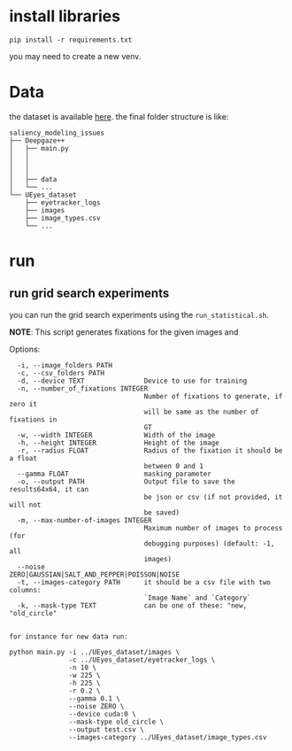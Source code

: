 # install libraries

```
pip install -r requirements.txt
```

you may need to create a new venv.

# Data
the dataset is available [here](https://zenodo.org/record/8010312).
the final folder structure is like:
```
saliency_modeling_issues
├── Deepgaze++
│   ├── main.py
│   │   
│   │   
│   │   
│   ├── data
│   └── ...
└── UEyes_dataset
    ├── eyetracker_logs
    ├── images
    ├── image_types.csv
    └── ...
```
# run

## run grid search experiments
you can run the grid search experiments using the `run_statistical.sh`. 

**NOTE**: This script generates fixations for the given images and

Options:
```
  -i, --image_folders PATH
  -c, --csv_folders PATH
  -d, --device TEXT               Device to use for training
  -n, --number_of_fixations INTEGER
                                  Number of fixations to generate, if zero it
                                  will be same as the number of fixations in
                                  GT
  -w, --width INTEGER             Width of the image
  -h, --height INTEGER            Height of the image
  -r, --radius FLOAT              Radius of the fixation it should be a float
                                  between 0 and 1
  --gamma FLOAT                   masking parameter
  -o, --output PATH               Output file to save the results64x64, it can
                                  be json or csv (if not provided, it will not
                                  be saved)
  -m, --max-number-of-images INTEGER
                                  Maximum number of images to process (for
                                  debugging purposes) (default: -1, all
                                  images)
  --noise                         ZERO|GAUSSIAN|SALT_AND_PEPPER|POISSON|NOISE
  -t, --images-category PATH      it should be a csv file with two columns:
                                  `Image Name` and `Category`
  -k, --mask-type TEXT            can be one of these: "new, "old_circle"


for instance for new data run:
```
```
python main.py -i ../UEyes_dataset/images \
               -c ../UEyes_dataset/eyetracker_logs \
               -n 10 \
               -w 225 \
               -h 225 \
               -r 0.2 \
               --gamma 0.1 \
               --noise ZERO \
               --device cuda:0 \
               --mask-type old_circle \
               --output test.csv \
               --images-category ../UEyes_dataset/image_types.csv
```
